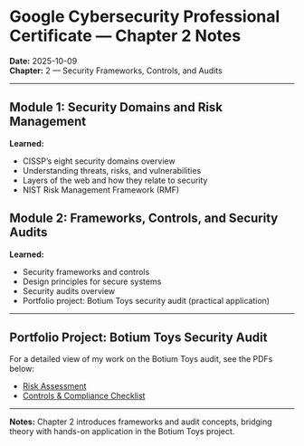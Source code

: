 # Google Cybersecurity Professional Certificate — Chapter 2 Notes
**Date:** 2025-10-09  
**Chapter:** 2 — Security Frameworks, Controls, and Audits

---

## Module 1: Security Domains and Risk Management
**Learned:**
- CISSP’s eight security domains overview
- Understanding threats, risks, and vulnerabilities
- Layers of the web and how they relate to security
- NIST Risk Management Framework (RMF)

## Module 2: Frameworks, Controls, and Security Audits
**Learned:**
- Security frameworks and controls
- Design principles for secure systems
- Security audits overview
- Portfolio project: Botium Toys security audit (practical application)

---


## Portfolio Project: Botium Toys Security Audit

For a detailed view of my work on the Botium Toys audit, see the PDFs below:

- [Risk Assessment]()  
- [Controls & Compliance Checklist](botium-controls-checklist.pdf)

---


**Notes:** Chapter 2 introduces frameworks and audit concepts, bridging theory with hands-on application in the Botium Toys project.
